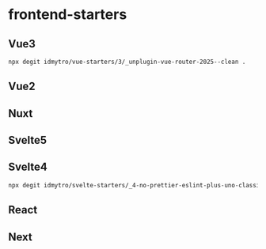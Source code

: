 # frontend-starters

## Vue3

```bash
npx degit idmytro/vue-starters/3/_unplugin-vue-router-2025--clean .
```

## Vue2

## Nuxt

## Svelte5

## Svelte4

```bash
npx degit idmytro/svelte-starters/_4-no-prettier-eslint-plus-uno-classic--ts-nav .
```

## React

## Next
